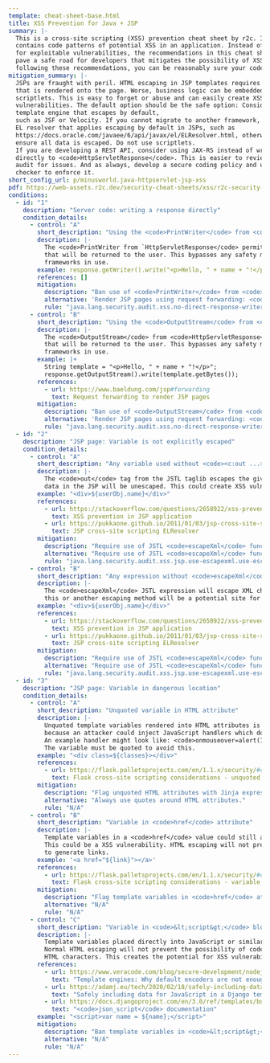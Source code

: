 ```yaml
---
template: cheat-sheet-base.html
title: XSS Prevention for Java + JSP
summary: |-
  This is a cross-site scripting (XSS) prevention cheat sheet by r2c. It
  contains code patterns of potential XSS in an application. Instead of scrutinizing code
  for exploitable vulnerabilities, the recommendations in this cheat sheet
  pave a safe road for developers that mitigates the possibility of XSS in your code. By 
  following these recommendations, you can be reasonably sure your code is free of XSS.
mitigation_summary: |-
  JSPs are fraught with peril. HTML escaping in JSP templates requires escaping all data
  that is rendered onto the page. Worse, business logic can be embedded into JSPs with
  scriptlets. This is easy to forget or abuse and can easily create XSS
  vulnerabilities. The default option should be the safe option: Consider using a view or
  template engine that escapes by default,
  such as JSF or Velocity. If you cannot migrate to another framework, use a custom
  EL resolver that applies escaping by default in JSPs, such as
  https://docs.oracle.com/javaee/6/api/javax/el/ELResolver.html, otherwise you MUST
  ensure all data is escaped. Do not use scriptlets.
  If you are developing a REST API, consider using JAX-RS instead of writing
  directly to <code>HttpServletResponse</code>. This is easier to review, maintain, and
  audit for issues. And as always, develop a secure coding policy and use a security
  checker to enforce it.
short_config_url: p/minusworld.java-httpservlet-jsp-xss
pdf: https://web-assets.r2c.dev/security-cheat-sheets/xss/r2c-security-cheat-sheet-xss-prevention-for-java-jsp.pdf
conditions:
  - id: "1"
    description: "Server code: writing a response directly"
    condition_details:
      - control: "A"
        short_description: "Using the <code>PrintWriter</code> from <code>HttpServletResponse</code>"
        description: |-
          The <code>PrintWriter from `HttpServletResponse</code> permits writing data directly to the response
          that will be returned to the user. This bypasses any safety mechanisms built into any
          frameworks in use.
        example: response.getWriter().write("<p>Hello, " + name + "!</p>");
        references: []
        mitigation:
          description: "Ban use of <code>PrintWriter</code> from <code>HttpServletResponse</code>"
          alternative: 'Render JSP pages using request forwarding: <code>request.getRequestDispatcher("/page.jsp").forward(...);</code>'
          rule: "java.lang.security.audit.xss.no-direct-response-writer.no-direct-response-writer"
      - control: "B"
        short_description: "Using the <code>OutputStream</code> from <code>HttpServletResponse</code>"
        description: |-
          The <code>OutputStream</code> from <code>HttpServletResponse</code> permits writing data directly to the response
          that will be returned to the user. This bypasses any safety mechanisms built into any
          frameworks in use.
        example: |+
          String template = "<p>Hello, " + name + "!</p>";
          response.getOutputStream().write(template.getBytes());
        references:
          - url: https://www.baeldung.com/jsp#forwarding
            text: Request forwarding to render JSP pages
        mitigation:
          description: "Ban use of <code>OutputStream</code> from <code>HttpServletResponse</code>"
          alternative: 'Render JSP pages using request forwarding: <code>request.getRequestDispatcher("/page.jsp").forward(...);</code>'
          rule: "java.lang.security.audit.xss.no-direct-response-writer.no-direct-response-writer"
  - id: "2"
    description: "JSP page: Variable is not explicitly escaped"
    condition_details:
      - control: "A"
        short_description: "Any variable used without <code><c:out ...></code> tag"
        description: |-
          The <code>out</code> tag from the JSTL taglib escapes the given value. Without this or another escaping method,
          data in the JSP will be unescaped. This could create XSS vulnerabilities.
        example: "<div>${userObj.name}</div>"
        references:
          - url: https://stackoverflow.com/questions/2658922/xss-prevention-in-jsp-servlet-web-application
            text: XSS prevention in JSP application
          - url: https://pukkaone.github.io/2011/01/03/jsp-cross-site-scripting-elresolver.html
            text: JSP cross-site scripting ELResolver
        mitigation:
          description: "Require use of JSTL <code>escapeXml</code> function in every expression."
          alternative: "Require use of JSTL <code>escapeXml</code> function in every expression."
          rule: "java.lang.security.audit.xss.jsp.use-escapexml.use-escapexml"
      - control: "B"
        short_description: "Any expression without <code>escapeXml</code>"
        description: |-
          The <code>escapeXml</code> JSTL expression will escape XML characters. Any data rendered without
          this or another escaping method will be a potential site for XSS.
        example: "<div>${userObj.name}</div>"
        references:
          - url: https://stackoverflow.com/questions/2658922/xss-prevention-in-jsp-servlet-web-application
            text: XSS prevention in JSP application
          - url: https://pukkaone.github.io/2011/01/03/jsp-cross-site-scripting-elresolver.html
            text: JSP cross-site scripting ELResolver
        mitigation:
          description: "Require use of JSTL <code>escapeXml</code> function in every expression."
          alternative: "Require use of JSTL <code>escapeXml</code> function in every expression."
          rule: "java.lang.security.audit.xss.jsp.use-escapexml.use-escapexml"
  - id: "3"
    description: "JSP page: Variable in dangerous location"
    condition_details:
      - control: "A"
        short_description: "Unquoted variable in HTML attribute"
        description: |-
          Unquoted template variables rendered into HTML attributes is a potential XSS vector
          because an attacker could inject JavaScript handlers which do not require HTML characters.
          An example handler might look like: <code>onmouseover=alert(1)</code>. HTML escaping will not mitigate this.
          The variable must be quoted to avoid this.
        example: "<div class=${classes}></div>"
        references:
          - url: https://flask.palletsprojects.com/en/1.1.x/security/#cross-site-scripting-xss
            text: Flask cross-site scripting considerations - unquoted variable in HTML attribute
        mitigation:
          description: "Flag unquoted HTML attributes with Jinja expressions"
          alternative: "Always use quotes around HTML attributes."
          rule: "N/A"
      - control: "B"
        short_description: "Variable in <code>href</code> attribute"
        description: |-
          Template variables in a <code>href</code> value could still accept the <code>javascript:</code> URI.
          This could be a XSS vulnerability. HTML escaping will not prevent this. Use <code>url_for</code>
          to generate links.
        example: '<a href="${link}"></a>'
        references:
          - url: https://flask.palletsprojects.com/en/1.1.x/security/#cross-site-scripting-xss
            text: Flask cross-site scripting considerations - variable in <code>href</code>
        mitigation:
          description: "Flag template variables in <code>href</code> attributes"
          alternative: "N/A"
          rule: "N/A"
      - control: "C"
        short_description: "Variable in <code>&lt;script&gt;</code> block"
        description: |-
          Template variables placed directly into JavaScript or similar are now directly in a code execution context.
          Normal HTML escaping will not prevent the possibility of code injection because code can be written without
          HTML characters. This creates the potential for XSS vulnerabilities, or worse.
        references:
          - url: https://www.veracode.com/blog/secure-development/nodejs-template-engines-why-default-encoders-are-not-enough
            text: "Template engines: Why default encoders are not enough"
          - url: https://adamj.eu/tech/2020/02/18/safely-including-data-for-javascript-in-a-django-template/
            text: "Safely including data for JavaScript in a Django template"
          - url: https://docs.djangoproject.com/en/3.0/ref/templates/builtins/#json-script
            text: "<code>json_script</code> documentation"
        example: "<script>var name = ${name};</script>"
        mitigation:
          description: "Ban template variables in <code>&lt;script&gt;</code> blocks."
          alternative: "N/A"
          rule: "N/A"
---
```

